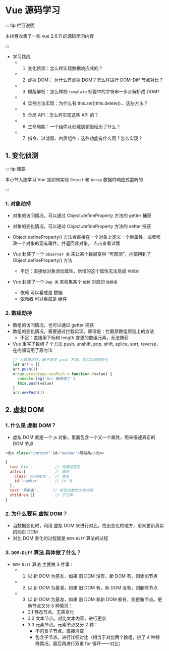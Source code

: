 # Vue 源码学习

::: tip 栏目说明

本栏目收集了一些 vue 2.6.11 的源码学习内容

:::

- 学习路线
  - 1. 变化侦测：怎么样实现数据响应式的？
  - 2. 虚拟 DOM： 为什么有虚拟 DOM？怎么样进行 DOM-Diff 节点对比？
  - 3. 模版解析：怎么样把 `template` 标签中的字符串一步步解析成 DOM?
  - 4. 实例方法实现：为什么有 this.$set() this.$delete()... 这些方法？
  - 5. 全局 API：怎么样实现这些 API 的？
  - 6. 生命周期：一个组件从创建到销毁经历了什么？
  - 7. 指令、过滤器、内置组件：这些功能有什么用？怎么实现？

## 1. 变化侦测

::: tip 概要

本小节大致学习 Vue 是如何实现 `Object` 和 `Array` 数据的响应式监听的

:::

### 1. 对象劫持

- 对象的访问情况，可以通过 Object.defineProperty 方法的 getter 捕获
- 对象的变化情况，可以通过 Object.defineProperty 方法的 setter 捕获
- Object.defineProperty() 方法会直接在一个对象上定义一个新属性，或者修改一个对象的现有属性，并返回此对象。
  <tgx-link href="https://developer.mozilla.org/zh-CN/docs/Web/JavaScript/Reference/Global_Objects/Object/defineProperty">点击查看详情</tgx-link>

- Vue 封装了一个 `Observer 类` 来让某个数据变得 “可观测”，内部用到了 Object.defineProperty() 方法
  - 不足：直接给对象添加属性，新增的这个属性无法变成 `可观测`
- Vue 封装了一个 `Dep 类` 来收集某个 `依赖` 对应的 `依赖者`
  - 依赖 可以看成是 数据
  - 依赖者 可以看成是 组件

### 2. 数组劫持

- 数组的访问情况，也可以通过 getter 捕获
- 数组的变化情况，需要通过拦截实现。原理是：拦截原数组原型上的方法
  - 不足：直接用下标和 length 变更的数组元素，无法捕获
- Vue 重写了数组 7 个方法 push, unshift, pop, shift, splice, sort, reverse，在内部调用了原方法
  ```js
  // 大致像这样，既不改变 push 方法，又可以通知变化
  let arr = []
  arr.push(1)
  Array.prototype.newPush = function (value) {
    console.log('arr 被修改了')
    this.push(value)
  }
  arr.newPush(1)
  ```

## 2. 虚拟 DOM

### 1. 什么是 虚拟 DOM？

- 虚拟 DOM 就是一个 js 对象，里面包含一个又一个属性，用来描述真正的 DOM 节点

```js
<div class="content" id="navbar">导航条</div>

{
  tag:'div',          // 元素标签名
  attrs:{             // 属性
    class:'content',  // 类名
    id:'navbar'       // id 号
  },
  text:'导航条',      // 标签包裹的文本内容
  children:[]         // 子元素
}

```

### 2. 为什么要有 虚拟 DOM？

- 当数据变化时，利用 虚拟 DOM 来进行对比，找出变化的地方，用来更新真实的网页 DOM
- 对比 DOM 变化的过程就是 `DOM-Diff` 算法的过程

### 3. `DOM-Diff` 算法 具体做了什么？

- `DOM-Diff` 算法 主要做 3 件事：
  - 1. 以 新 DOM 为基准，如果 旧 DOM 没有，新 DOM 有，则添加节点
  - 2. 以 新 DOM 为基准，如果 旧 DOM 有，新 DOM 没有，则删除节点
  - 3. 以 新 DOM 为基准，如果 旧 DOM 和新 DOM 都有，则更新节点。更新节点又分 3 种情况：
    - 3.1 静态节点。无需变化
    - 3.2 文本节点。对比文本内容，进行更新
    - 3.3 元素节点。元素节点又分 2 种：
      - 不包含子节点。直接清空
      - 包含子节点。进行详细对比（相当于对比两个数组，挑了 4 种特殊情况，最后再进行双重 for 循环一一对比）
